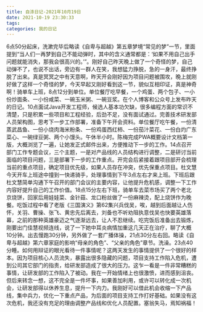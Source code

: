 ```yaml
---
title: 自涤日记-2021年10月19日
date: 2021-10-19 23:30:33
tags:
categories: 我的日记
---
```

6点50分起床，洗漱完毕后略读《自卑与超越》第五章梦境“常见的梦”一节，里面提到“当人们一再梦到自己不能动弹时，其中的含义通常都是：‘如果不用自己出手问题就能消失，那我会很高兴的。’”。刚好自己昨天晚上做了一个奇怪的梦，自己动弹不了，也说不出话，旁边有一群人在笑，我想猛力挣脱，急的一身汗，最终挣脱了出来。真是冥冥之中有天意啊，昨天开会刚好因为项目问题被围攻，晚上就刚好做了这样一个奇怪的梦，今天早起又刚好看到这一节，貌似互相印证，真是神奇啊！骑单车上班，8点12分到单位。单位餐厅吃早餐，一个鸡蛋、两个包子、一小份炒面条、一小份咸菜、一碗玉米粥、一碗豆浆。在个人博客和公众号上发布昨天的日记。10点面试Java开发工程师，候选人基本功欠缺，很多编程方面的常识不清楚，只是积累一些项目和工程经验，后劲不足，没有面试通过。完善技术研发部人员架构图，思考下一步工作部署，准备下午开会资料。单位餐厅吃午餐，一份清蒸武昌鱼、一份小烧肉海米粉条、一份鸡蛋西红柿、一份茄汁菜花、一份白灼广东菜心、一碗绿豆粥、两个小馒头。午休半小时。陈梅完成PWA概要设计文档第一版，大概浏览了一遍，让她发正式邮件出来，方便推动下一步的工作。14点召开部门工作专题会议，三个主题，一是对产品线的人员结构进行调整，二是研讨当前面临的项目问题，三是部署下一步的工作重点。开完会后紧接着跟项目部开会梳理当前的重点项目，确定项目优先级，如果人员存在冲突，优先保重点项目。杜文慧今天开车上班途中撞到一快递骑手，处理事情到下午3点左右才来上班。下班后跟杜文慧简单沟通下午召开的部门会议的主要内容，让他提升危机感，调整一下工作内容好提升自己的工作价值。18点15分左右下班，骑单车去菜市场买了两个老北京烧饼，回家后用娃娃菜、金针菇、龙口粉丝做了一份麻辣烫，配上烧饼作为晚餐。吃饭过程中看了老版《三国演义》第62集兴兵伐吴，唉，越到后面越让人伤怀，关羽、曹操、张飞、黄忠先后离去，刘备也不听劝阻执意伐吴也快要英雄落幕，之前的那种英雄豪迈之气逐渐远去，让人不忍继续。吃完饭后准备出去锻炼，刚要出门佳慧视频连线，说了一下她中耳炎病情加重这几天正在治疗，聊了大概10分钟。出去慢跑30分钟，另外做了一套广播体操，21点30分左右回。略读《自卑与超越》第六章家庭的影响“母亲的角色”、“父亲的角色”章节。洗澡。23点40分睡。如何用辩证的眼光看待一件事情呢？这两天发生的事情提供了一个很好的样本。因为项目核心人员流失，暴露出很多隐藏的问题，项目支持工作陷入危机，遭到公司其它部门的指责，给研发部造成了很大的压力。这乍一看是一件非常糟糕的事情，让研发部的工作陷入了被动。我在一开始情绪上也很激愤，进而感到沮丧。但后来转念一想，这不完全是一件坏事，如果善加利用，或许可以转化成一次机会，让研发部得以休养生息，提升一下内力。我刚好可以借此机会收缩一下产品线，集中兵力，优化一下重点产品，为后面的项目支持工作打好基础。如果没有这次危机，我还没有充足的理由调整产品线和优化人员配置。塞翁失马，焉知祸福！